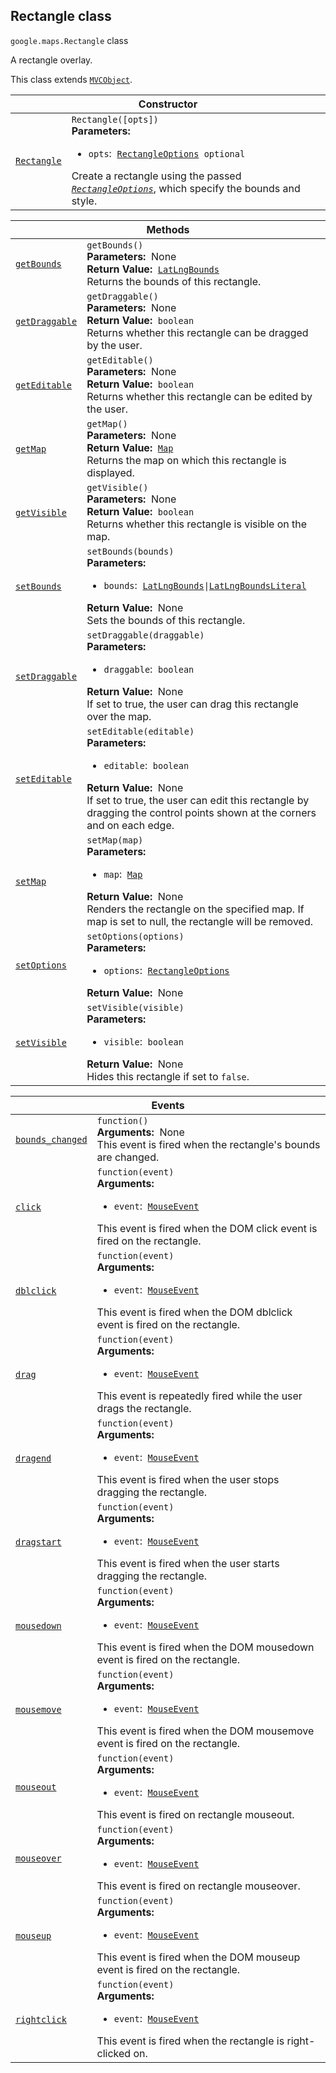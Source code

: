 
<devsite-heading text=" Rectangle class" for="Rectangle" level="h2" link="" toc="" back-to-top=""><h2 id="Rectangle" is-upgraded="">Rectangle class</h2></devsite-heading>
<p>
<code translate="no" dir="ltr"><span itemprop="path">google.maps</span>.<span itemprop="name">Rectangle</span></code>
class
</p>
<p>A rectangle overlay.</p>
<p>This class extends
<code translate="no" dir="ltr"><a href="MVCObject.md">MVCObject</a></code>.
</p>
<div class="devsite-table-wrapper"><table class="constructors responsive" summary="class Rectangle - Constructor">
<thead>
<tr><th colspan="2" id="Rectangle.constructor">Constructor</th>
</tr></thead>
<tbody>
<tr>
<td><code translate="no" dir="ltr"><a class="secret-link" href="#Rectangle.constructor"><span>Rectangle</span></a></code></td>
<td><div><code translate="no" dir="ltr">Rectangle([opts])</code></div>
<div class="desc"><strong>Parameters:</strong>&nbsp; <ul>
<li><code translate="no" dir="ltr">opts</code>:&nbsp; <code translate="no" dir="ltr"><a href="RectangleOptions.md">RectangleOptions</a> <span class="optional-type-annotation">optional</span></code></li>
</ul></div>
<div class="desc">Create a rectangle using the passed <code translate="no" dir="ltr"><em><a href="RectangleOptions.md">RectangleOptions</a></em></code>, which specify the bounds and style.</div></td>
</tr>
</tbody>
</table></div>
<div class="devsite-table-wrapper"><table class="methods responsive" summary="class Rectangle - Methods">
<thead>
<tr><th colspan="2">Methods</th>
</tr></thead>
<tbody>
<tr id="Rectangle.getBounds">
<td itemprop="property"><code translate="no" dir="ltr"><a class="secret-link" href="#Rectangle.getBounds"><span>getBounds</span></a></code></td>
<td><div><code translate="no" dir="ltr">getBounds()</code></div>
<div class="desc"><strong>Parameters:</strong>&nbsp; None</div>
<div class="desc"><strong>Return Value:</strong>&nbsp; <code translate="no" dir="ltr"><a href="LatLngBounds.md">LatLngBounds</a></code></div>
<div class="desc">Returns the bounds of this rectangle.</div></td>
</tr>
<tr id="Rectangle.getDraggable">
<td itemprop="property"><code translate="no" dir="ltr"><a class="secret-link" href="#Rectangle.getDraggable"><span>getDraggable</span></a></code></td>
<td><div><code translate="no" dir="ltr">getDraggable()</code></div>
<div class="desc"><strong>Parameters:</strong>&nbsp; None</div>
<div class="desc"><strong>Return Value:</strong>&nbsp; <code translate="no" dir="ltr">boolean</code></div>
<div class="desc">Returns whether this rectangle can be dragged by the user.</div></td>
</tr>
<tr id="Rectangle.getEditable">
<td itemprop="property"><code translate="no" dir="ltr"><a class="secret-link" href="#Rectangle.getEditable"><span>getEditable</span></a></code></td>
<td><div><code translate="no" dir="ltr">getEditable()</code></div>
<div class="desc"><strong>Parameters:</strong>&nbsp; None</div>
<div class="desc"><strong>Return Value:</strong>&nbsp; <code translate="no" dir="ltr">boolean</code></div>
<div class="desc">Returns whether this rectangle can be edited by the user.</div></td>
</tr>
<tr id="Rectangle.getMap">
<td itemprop="property"><code translate="no" dir="ltr"><a class="secret-link" href="#Rectangle.getMap"><span>getMap</span></a></code></td>
<td><div><code translate="no" dir="ltr">getMap()</code></div>
<div class="desc"><strong>Parameters:</strong>&nbsp; None</div>
<div class="desc"><strong>Return Value:</strong>&nbsp; <code translate="no" dir="ltr"><a href="Map.md">Map</a></code></div>
<div class="desc">Returns the map on which this rectangle is displayed.</div></td>
</tr>
<tr id="Rectangle.getVisible">
<td itemprop="property"><code translate="no" dir="ltr"><a class="secret-link" href="#Rectangle.getVisible"><span>getVisible</span></a></code></td>
<td><div><code translate="no" dir="ltr">getVisible()</code></div>
<div class="desc"><strong>Parameters:</strong>&nbsp; None</div>
<div class="desc"><strong>Return Value:</strong>&nbsp; <code translate="no" dir="ltr">boolean</code></div>
<div class="desc">Returns whether this rectangle is visible on the map.</div></td>
</tr>
<tr id="Rectangle.setBounds">
<td itemprop="property"><code translate="no" dir="ltr"><a class="secret-link" href="#Rectangle.setBounds"><span>setBounds</span></a></code></td>
<td><div><code translate="no" dir="ltr">setBounds(bounds)</code></div>
<div class="desc"><strong>Parameters:</strong>&nbsp; <ul>
<li><code translate="no" dir="ltr">bounds</code>:&nbsp; <code translate="no" dir="ltr"><a href="LatLngBounds.md">LatLngBounds</a>|<a href="LatLngBoundsLiteral.md">LatLngBoundsLiteral</a></code></li>
</ul></div>
<div class="desc"><strong>Return Value:</strong>&nbsp; None</div>
<div class="desc">Sets the bounds of this rectangle.</div></td>
</tr>
<tr id="Rectangle.setDraggable">
<td itemprop="property"><code translate="no" dir="ltr"><a class="secret-link" href="#Rectangle.setDraggable"><span>setDraggable</span></a></code></td>
<td><div><code translate="no" dir="ltr">setDraggable(draggable)</code></div>
<div class="desc"><strong>Parameters:</strong>&nbsp; <ul>
<li><code translate="no" dir="ltr">draggable</code>:&nbsp; <code translate="no" dir="ltr">boolean</code></li>
</ul></div>
<div class="desc"><strong>Return Value:</strong>&nbsp; None</div>
<div class="desc">If set to true, the user can drag this rectangle over the map.</div></td>
</tr>
<tr id="Rectangle.setEditable">
<td itemprop="property"><code translate="no" dir="ltr"><a class="secret-link" href="#Rectangle.setEditable"><span>setEditable</span></a></code></td>
<td><div><code translate="no" dir="ltr">setEditable(editable)</code></div>
<div class="desc"><strong>Parameters:</strong>&nbsp; <ul>
<li><code translate="no" dir="ltr">editable</code>:&nbsp; <code translate="no" dir="ltr">boolean</code></li>
</ul></div>
<div class="desc"><strong>Return Value:</strong>&nbsp; None</div>
<div class="desc">If set to true, the user can edit this rectangle by dragging the control points shown at the corners and on each edge.</div></td>
</tr>
<tr id="Rectangle.setMap">
<td itemprop="property"><code translate="no" dir="ltr"><a class="secret-link" href="#Rectangle.setMap"><span>setMap</span></a></code></td>
<td><div><code translate="no" dir="ltr">setMap(map)</code></div>
<div class="desc"><strong>Parameters:</strong>&nbsp; <ul>
<li><code translate="no" dir="ltr">map</code>:&nbsp; <code translate="no" dir="ltr"><a href="Map.md">Map</a></code></li>
</ul></div>
<div class="desc"><strong>Return Value:</strong>&nbsp; None</div>
<div class="desc">Renders the rectangle on the specified map. If map is set to null, the rectangle will be removed.</div></td>
</tr>
<tr id="Rectangle.setOptions">
<td itemprop="property"><code translate="no" dir="ltr"><a class="secret-link" href="#Rectangle.setOptions"><span>setOptions</span></a></code></td>
<td><div><code translate="no" dir="ltr">setOptions(options)</code></div>
<div class="desc"><strong>Parameters:</strong>&nbsp; <ul>
<li><code translate="no" dir="ltr">options</code>:&nbsp; <code translate="no" dir="ltr"><a href="RectangleOptions.md">RectangleOptions</a></code></li>
</ul></div>
<div class="desc"><strong>Return Value:</strong>&nbsp; None</div>
<div class="desc"></div></td>
</tr>
<tr id="Rectangle.setVisible">
<td itemprop="property"><code translate="no" dir="ltr"><a class="secret-link" href="#Rectangle.setVisible"><span>setVisible</span></a></code></td>
<td><div><code translate="no" dir="ltr">setVisible(visible)</code></div>
<div class="desc"><strong>Parameters:</strong>&nbsp; <ul>
<li><code translate="no" dir="ltr">visible</code>:&nbsp; <code translate="no" dir="ltr">boolean</code></li>
</ul></div>
<div class="desc"><strong>Return Value:</strong>&nbsp; None</div>
<div class="desc">Hides this rectangle if set to <code translate="no" dir="ltr">false</code>.</div></td>
</tr>
</tbody>
</table></div>
<div class="devsite-table-wrapper"><table class="details responsive" summary="class Rectangle - Events">
<thead>
<tr><th colspan="2">Events</th>
</tr></thead>
<tbody>
<tr id="Rectangle.bounds_changed">
<td itemprop="property"><code translate="no" dir="ltr"><a class="secret-link" href="#Rectangle.bounds_changed"><span>bounds_changed</span></a></code></td>
<td><div><code translate="no" dir="ltr">function()</code></div>
<div class="desc"><strong>Arguments:</strong>&nbsp; None</div>
<div class="desc">This event is fired when the rectangle's bounds are changed.</div></td>
</tr>
<tr id="Rectangle.click">
<td itemprop="property"><code translate="no" dir="ltr"><a class="secret-link" href="#Rectangle.click"><span>click</span></a></code></td>
<td><div><code translate="no" dir="ltr">function(event)</code></div>
<div class="desc"><strong>Arguments:</strong>&nbsp; <ul>
<li><code translate="no" dir="ltr">event</code>:&nbsp; <code translate="no" dir="ltr"><a href="MouseEvent.md">MouseEvent</a></code></li>
</ul></div>
<div class="desc">This event is fired when the DOM click event is fired on the rectangle.</div></td>
</tr>
<tr id="Rectangle.dblclick">
<td itemprop="property"><code translate="no" dir="ltr"><a class="secret-link" href="#Rectangle.dblclick"><span>dblclick</span></a></code></td>
<td><div><code translate="no" dir="ltr">function(event)</code></div>
<div class="desc"><strong>Arguments:</strong>&nbsp; <ul>
<li><code translate="no" dir="ltr">event</code>:&nbsp; <code translate="no" dir="ltr"><a href="MouseEvent.md">MouseEvent</a></code></li>
</ul></div>
<div class="desc">This event is fired when the DOM dblclick event is fired on the rectangle.</div></td>
</tr>
<tr id="Rectangle.drag">
<td itemprop="property"><code translate="no" dir="ltr"><a class="secret-link" href="#Rectangle.drag"><span>drag</span></a></code></td>
<td><div><code translate="no" dir="ltr">function(event)</code></div>
<div class="desc"><strong>Arguments:</strong>&nbsp; <ul>
<li><code translate="no" dir="ltr">event</code>:&nbsp; <code translate="no" dir="ltr"><a href="MouseEvent.md">MouseEvent</a></code></li>
</ul></div>
<div class="desc">This event is repeatedly fired while the user drags the rectangle.</div></td>
</tr>
<tr id="Rectangle.dragend">
<td itemprop="property"><code translate="no" dir="ltr"><a class="secret-link" href="#Rectangle.dragend"><span>dragend</span></a></code></td>
<td><div><code translate="no" dir="ltr">function(event)</code></div>
<div class="desc"><strong>Arguments:</strong>&nbsp; <ul>
<li><code translate="no" dir="ltr">event</code>:&nbsp; <code translate="no" dir="ltr"><a href="MouseEvent.md">MouseEvent</a></code></li>
</ul></div>
<div class="desc">This event is fired when the user stops dragging the rectangle.</div></td>
</tr>
<tr id="Rectangle.dragstart">
<td itemprop="property"><code translate="no" dir="ltr"><a class="secret-link" href="#Rectangle.dragstart"><span>dragstart</span></a></code></td>
<td><div><code translate="no" dir="ltr">function(event)</code></div>
<div class="desc"><strong>Arguments:</strong>&nbsp; <ul>
<li><code translate="no" dir="ltr">event</code>:&nbsp; <code translate="no" dir="ltr"><a href="MouseEvent.md">MouseEvent</a></code></li>
</ul></div>
<div class="desc">This event is fired when the user starts dragging the rectangle.</div></td>
</tr>
<tr id="Rectangle.mousedown">
<td itemprop="property"><code translate="no" dir="ltr"><a class="secret-link" href="#Rectangle.mousedown"><span>mousedown</span></a></code></td>
<td><div><code translate="no" dir="ltr">function(event)</code></div>
<div class="desc"><strong>Arguments:</strong>&nbsp; <ul>
<li><code translate="no" dir="ltr">event</code>:&nbsp; <code translate="no" dir="ltr"><a href="MouseEvent.md">MouseEvent</a></code></li>
</ul></div>
<div class="desc">This event is fired when the DOM mousedown event is fired on the rectangle.</div></td>
</tr>
<tr id="Rectangle.mousemove">
<td itemprop="property"><code translate="no" dir="ltr"><a class="secret-link" href="#Rectangle.mousemove"><span>mousemove</span></a></code></td>
<td><div><code translate="no" dir="ltr">function(event)</code></div>
<div class="desc"><strong>Arguments:</strong>&nbsp; <ul>
<li><code translate="no" dir="ltr">event</code>:&nbsp; <code translate="no" dir="ltr"><a href="MouseEvent.md">MouseEvent</a></code></li>
</ul></div>
<div class="desc">This event is fired when the DOM mousemove event is fired on the rectangle.</div></td>
</tr>
<tr id="Rectangle.mouseout">
<td itemprop="property"><code translate="no" dir="ltr"><a class="secret-link" href="#Rectangle.mouseout"><span>mouseout</span></a></code></td>
<td><div><code translate="no" dir="ltr">function(event)</code></div>
<div class="desc"><strong>Arguments:</strong>&nbsp; <ul>
<li><code translate="no" dir="ltr">event</code>:&nbsp; <code translate="no" dir="ltr"><a href="MouseEvent.md">MouseEvent</a></code></li>
</ul></div>
<div class="desc">This event is fired on rectangle mouseout.</div></td>
</tr>
<tr id="Rectangle.mouseover">
<td itemprop="property"><code translate="no" dir="ltr"><a class="secret-link" href="#Rectangle.mouseover"><span>mouseover</span></a></code></td>
<td><div><code translate="no" dir="ltr">function(event)</code></div>
<div class="desc"><strong>Arguments:</strong>&nbsp; <ul>
<li><code translate="no" dir="ltr">event</code>:&nbsp; <code translate="no" dir="ltr"><a href="MouseEvent.md">MouseEvent</a></code></li>
</ul></div>
<div class="desc">This event is fired on rectangle mouseover.</div></td>
</tr>
<tr id="Rectangle.mouseup">
<td itemprop="property"><code translate="no" dir="ltr"><a class="secret-link" href="#Rectangle.mouseup"><span>mouseup</span></a></code></td>
<td><div><code translate="no" dir="ltr">function(event)</code></div>
<div class="desc"><strong>Arguments:</strong>&nbsp; <ul>
<li><code translate="no" dir="ltr">event</code>:&nbsp; <code translate="no" dir="ltr"><a href="MouseEvent.md">MouseEvent</a></code></li>
</ul></div>
<div class="desc">This event is fired when the DOM mouseup event is fired on the rectangle.</div></td>
</tr>
<tr id="Rectangle.rightclick">
<td itemprop="property"><code translate="no" dir="ltr"><a class="secret-link" href="#Rectangle.rightclick"><span>rightclick</span></a></code></td>
<td><div><code translate="no" dir="ltr">function(event)</code></div>
<div class="desc"><strong>Arguments:</strong>&nbsp; <ul>
<li><code translate="no" dir="ltr">event</code>:&nbsp; <code translate="no" dir="ltr"><a href="MouseEvent.md">MouseEvent</a></code></li>
</ul></div>
<div class="desc">This event is fired when the rectangle is right-clicked on.</div></td>
</tr>
</tbody>
</table></div>
